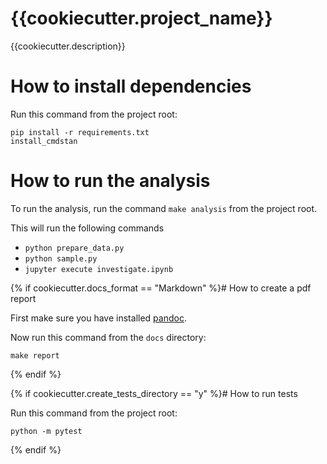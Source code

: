 {{cookiecutter.project_name}}
==============================

{{cookiecutter.description}}

# How to install dependencies

Run this command from the project root:

```
pip install -r requirements.txt
install_cmdstan
```

# How to run the analysis

To run the analysis, run the command `make analysis` from the project root.

This will run the following commands

- `python prepare_data.py`
- `python sample.py`
- `jupyter execute investigate.ipynb`

{% if cookiecutter.docs_format == "Markdown" %}# How to create a pdf report

First make sure you have installed [pandoc](https://pandoc.org).

Now run this command from the `docs` directory:

```
make report
```
{% endif %}

{% if cookiecutter.create_tests_directory == "y" %}# How to run tests

Run this command from the project root:

```
python -m pytest
```
{% endif %}
